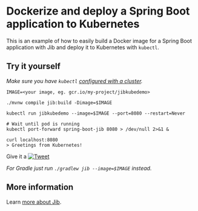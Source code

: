 # Dockerize and deploy a Spring Boot application to Kubernetes

This is an example of how to easily build a Docker image for a Spring Boot application with Jib and deploy it to Kubernetes with `kubectl`.

## Try it yourself

*Make sure you have `kubectl` [configured with a cluster](https://cloud.google.com/kubernetes-engine/docs/how-to/creating-a-cluster).*

```shell
IMAGE=<your image, eg. gcr.io/my-project/jibkubedemo>

./mvnw compile jib:build -Dimage=$IMAGE

kubectl run jibkubedemo --image=$IMAGE --port=8080 --restart=Never

# Wait until pod is running
kubectl port-forward spring-boot-jib 8080 > /dev/null 2>&1 &
```
```shell
curl localhost:8080
> Greetings from Kubernetes!
```

<!-- Run a @springboot app on #Kubernetes in seconds @kubernetesio #jib #java -->
Give it a [![Tweet](https://img.shields.io/twitter/url/http/shields.io.svg?style=social)](https://twitter.com/intent/tweet?text=Run+a+%40springboot+app+on+%23Kubernetes+in+seconds+%40kubernetesio+%23jib+%23java&url=https://github.com/medmes/jibkubedemo)

*For Gradle just run `./gradlew jib --image=$IMAGE` instead.*

## More information

Learn [more about Jib](https://github.com/GoogleContainerTools/jib).

